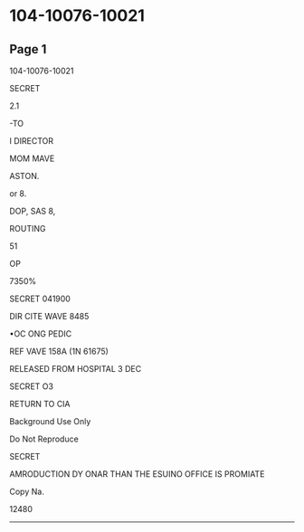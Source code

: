 # 104-10076-10021

## Page 1

104-10076-10021

SECRET

2.1

-TO

I DIRECTOR

MOM MAVE

ASTON.

or 8.

DOP, SAS 8,

ROUTING

51

OP

7350%

SECRET 041900

DIR CITE WAVE 8485

•OC ONG PEDIC

REF VAVE 158A (1N 61675)

RELEASED FROM HOSPITAL 3 DEC

SECRET O3

RETURN TO CIA

Background Use Only

Do Not Reproduce

SECRET

AMRODUCTION DY ONAR THAN THE ESUINO OFFICE IS PROMIATE

Copy Na.

12480

---

